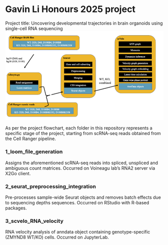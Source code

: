 # Gavin Li Honours 2025 project
Project title: Uncovering developmental trajectories in brain organoids using single-cell RNA sequencing
![Project flowchart](https://raw.githubusercontent.com/gavin5325/gavin_li_unsw_honours_2025/main/finalflowchart.png)

As per the project flowchart, each folder in this repository represents a specific stage of the project, starting from scRNA-seq reads obtained from the Cell Ranger pipeline.

### 1_loom_file_generation
Assigns the aforementioned scRNA-seq reads into spliced, unspliced and ambiguous count matrices. Occurred on Voineagu lab’s RNA2 server via X2Go client.

### 2_seurat_preprocessing_integration
Pre-processes sample-wide Seurat objects and removes batch effects due to sequencing depths sequences. Occurred on RStudio with R-based packages.

### 3_scvelo_RNA_velocity
RNA velocity analysis of anndata object containing genotype-specific (ZMYND8 WT/KO) cells. Occurred on JupyterLab.
